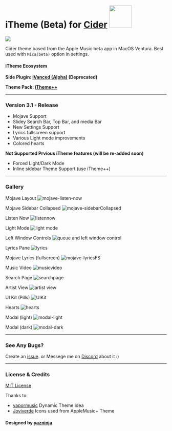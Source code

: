 # iTheme (Beta) for [Cider](https://cider.sh/) <img src="https://img.shields.io/github/stars/ciderapp/iTheme?style=social" width="70"></img>

<img src="https://img.shields.io/github/package-json/v/ciderapp/iTheme?color=darkgreen&filename=theme.json&style=for-the-badge">

Cider theme based from the Apple Music beta app in MacOS Ventura.
Best used with `Mica(beta)` option in settings.

#### iTheme Ecosystem

**Side Plugin: [iVanced (Alpha)](https://github.com/yazninja/ivanced) (Deprecated)**

**Theme Pack: [iTheme++](https://github.com/yazninja/itheme-plus-plus)**

---

### Version 3.1 - Release

+ Mojave Support
+ Slidey Search Bar, Top Bar, and media Bar
+ New Settings Support
+ Lyrics fullscreen support
+ Various Light mode improvements
+ Colored hearts

**Not Supported Prvious iTheme features (will be re-added soon)**
- Forced Light/Dark Mode
- Inline sidebar Theme Support (use iTheme++)

---
### Gallery
Mojave Layout
![mojave-listen-now](https://user-images.githubusercontent.com/71800112/177012916-f6792195-7856-42e4-a17e-f521b921f9f1.png)

Mojave Sidebar Collapsed
![mojave-sidebarCollapsed](https://user-images.githubusercontent.com/71800112/177012938-33564a6e-3047-41f3-8564-1de07d313a12.png)

Listen Now
![listennow](https://user-images.githubusercontent.com/71800112/173398442-468b1b27-e844-43bb-a14c-ec859f673582.png)

Light Mode
![light mode](https://user-images.githubusercontent.com/71800112/173398639-4479a7a9-094d-401b-a693-58cc7593c499.png)

Left Window Controls
![queue and left window control](https://user-images.githubusercontent.com/71800112/173398756-378b3c7f-d12a-4bf1-8e1f-9beecb03853c.png)

Lyrics Pane
![lyrics](https://user-images.githubusercontent.com/71800112/173398852-33c4ca7a-e248-463a-8e77-09380d4f34bd.png)

Mojave Lyrics (fullscreen)
![mojave-lyricsFS](https://user-images.githubusercontent.com/71800112/177013015-c107a530-213b-44fd-a442-aca507f696be.png)

Music Video
![musicvideo](https://user-images.githubusercontent.com/71800112/173399150-6efaef54-f9fe-404b-b697-da9eae91db37.png)

Search Page
![searchpage](https://user-images.githubusercontent.com/71800112/173399235-dc1fb787-64c9-4790-9703-f010b1c6f04d.png)

Artist View
![artist view](https://user-images.githubusercontent.com/71800112/173399286-82e0b989-aaa2-46e5-8e8b-abcdec94edd0.png)

UI Kit (Pills)
![UIKit](https://user-images.githubusercontent.com/71800112/173399341-86e18029-d83d-4ecc-91ce-974f0c96387f.png)

Hearts
![hearts](https://user-images.githubusercontent.com/71800112/173399364-97dbf4a6-2d56-4d1c-b4ff-6cbb07659ca2.png)

Modal (light)
![modal-light](https://user-images.githubusercontent.com/71800112/173400060-338870e7-91d8-488a-800b-b8312de5dc07.png)

Modal (dark)
![modal-dark](https://user-images.githubusercontent.com/71800112/173400067-a045067d-98db-4b1a-8526-d6f06b07c11b.png)

---


### See Any Bugs?
Create an [issue](https://github.com/yazninja/apple-cider-lite/issues).
or
Messege me on [Discord](http://discord.com/users/325495275454070786) about it :)

---

### License & Credits
[MIT License](https://github.com/yazninja/apple-cider-lite/blob/main/LICENSE)


Thanks to:
- [vapormusic](https://github.com/vapormusic) Dynamic Theme idea
- [Joviverde](https://github.com/Joviverde) Icons used from AppleMusic+ Theme

#### Designed by [yazninja](https://github.com/yazninja)
